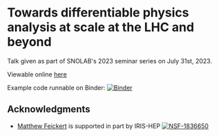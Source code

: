# Towards differentiable physics analysis at scale at the LHC and beyond

Talk given as part of SNOLAB's 2023 seminar series on July 31st, 2023.

Viewable online [here](https://matthewfeickert-talks.github.io/talk-snolab-seminar-2023/index.html)

Example code runnable on Binder: [![Binder](https://mybinder.org/badge_logo.svg)](https://mybinder.org/v2/gh/matthewfeickert-talks/talk-snolab-seminar-2023/HEAD?labpath=example_code)

## Acknowledgments

- [Matthew Feickert](http://www.matthewfeickert.com/) is supported in part by IRIS-HEP
[![NSF-1836650](https://img.shields.io/badge/NSF-1836650-blue.svg)](https://nsf.gov/awardsearch/showAward?AWD_ID=1836650)
